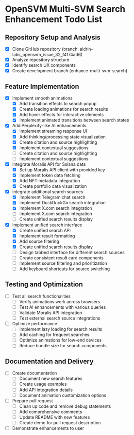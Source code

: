 # OpenSVM Multi-SVM Search Enhancement Todo List

## Repository Setup and Analysis
- [x] Clone GitHub repository (branch: aldrin-labs_opensvm_issue_32_f4174ad6)
- [x] Analyze repository structure
- [x] Identify search UX components
- [x] Create development branch (enhance-multi-svm-search)

## Feature Implementation
- [x] Implement smooth animations
  - [x] Add transition effects to search popup
  - [x] Create loading animations for search results
  - [x] Add hover effects for interactive elements
  - [x] Implement animated transitions between search states

- [x] Add Perplexity-like AI enhancements
  - [x] Implement streaming response UI
  - [x] Add thinking/processing state visualization
  - [x] Create citation and source highlighting
  - [x] Implement contextual suggestions
  - [ ] Create citation and source highlighting
  - [ ] Implement contextual suggestions

- [x] Integrate Moralis API for Solana data
  - [x] Set up Moralis API client with provided key
  - [x] Implement token data fetching
  - [x] Add NFT metadata integration
  - [x] Create portfolio data visualization

- [x] Integrate additional search sources
  - [x] Implement Telegram chat search
  - [x] Implement DuckDuckGo search integration
  - [x] Implement X.com search integration
  - [ ] Implement X.com search integration
  - [ ] Create unified search results display

- [x] Implement unified search interface
  - [x] Create unified search API
  - [x] Implement result formatting
  - [x] Add source filtering
  - [x] Create unified search results display
  - [ ] Design tabbed interface for different search sources
  - [ ] Create consistent result card components
  - [ ] Implement source filtering and prioritization
  - [ ] Add keyboard shortcuts for source switching

## Testing and Optimization
- [ ] Test all search functionalities
  - [ ] Verify animations work across browsers
  - [ ] Test AI enhancements with various queries
  - [ ] Validate Moralis API integration
  - [ ] Test external search source integrations

- [ ] Optimize performance
  - [ ] Implement lazy loading for search results
  - [ ] Add caching for frequent searches
  - [ ] Optimize animations for low-end devices
  - [ ] Reduce bundle size for search components

## Documentation and Delivery
- [ ] Create documentation
  - [ ] Document new search features
  - [ ] Create usage examples
  - [ ] Add API integration details
  - [ ] Document animation customization options

- [ ] Prepare pull request
  - [ ] Clean up code and remove debug statements
  - [ ] Add comprehensive comments
  - [ ] Update README with new features
  - [ ] Create demo for pull request description

- [ ] Demonstrate enhancements to user
